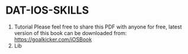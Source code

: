 # DAT-IOS-SKILLS
1. Tutorial
Please feel free to share this PDF with anyone for free, latest version of this book can be downloaded from: https://goalkicker.com/iOSBook
2. Lib
